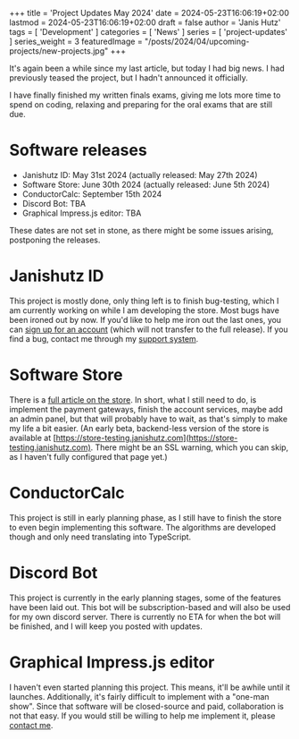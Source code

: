 +++
title = 'Project Updates May 2024'
date = 2024-05-23T16:06:19+02:00
lastmod = 2024-05-23T16:06:19+02:00
draft = false
author = 'Janis Hutz'
tags = [ 'Development' ]
categories = [ 'News' ]
series = [ 'project-updates' ]
series_weight = 3
featuredImage = "/posts/2024/04/upcoming-projects/new-projects.jpg"
+++

It's again been a while since my last article, but today I had big news. I had previously teased the project, but I hadn't announced it officially. 

I have finally finished my written finals exams, giving me lots more time to spend on coding, relaxing and preparing for the oral exams that are still due. 

# Software releases

- Janishutz ID: May 31st 2024 (actually released: May 27th 2024)
- Software Store: June 30th 2024 (actually released: June 5th 2024)
- ConductorCalc: September 15th 2024
- Discord Bot: TBA
- Graphical Impress.js editor: TBA

These dates are not set in stone, as there might be some issues arising, postponing the releases.

# Janishutz ID
This project is mostly done, only thing left is to finish bug-testing, which I am currently working on while I am developing the store. Most bugs have been ironed out by now. If you'd like to help me iron out the last ones, you can [sign up for an account](https://id.janishutz.com) (which will not transfer to the full release). If you find a bug, contact me through my [support system](https://support.janishutz.com/index.php?a=add&category=7).

# Software Store
There is a [full article on the store](https://blog.janishutz.com/posts/2024/05/store/). In short, what I still need to do, is implement the payment gateways, finish the account services, maybe add an admin panel, but that will probably have to wait, as that's simply to make my life a bit easier. (An early beta, backend-less version of the store is available at [https://store-testing.janishutz.com](https://store-testing.janishutz.com). There might be an SSL warning, which you can skip, as I haven't fully configured that page yet.)

# ConductorCalc
This project is still in early planning phase, as I still have to finish the store to even begin implementing this software. The algorithms are developed though and only need translating into TypeScript. 


# Discord Bot
This project is currently in the early planning stages, some of the features have been laid out. This bot will be subscription-based and will also be used for my own discord server. There is currently no ETA for when the bot will be finished, and I will keep you posted with updates.


# Graphical Impress.js editor
I haven't even started planning this project. This means, it'll be awhile until it launches. Additionally, it's fairly difficult to implement with a "one-man show". Since that software will be closed-source and paid, collaboration is not that easy. If you would still be willing to help me implement it, please [contact me](https://support.janishutz.com/index.php?a=add&category=1).